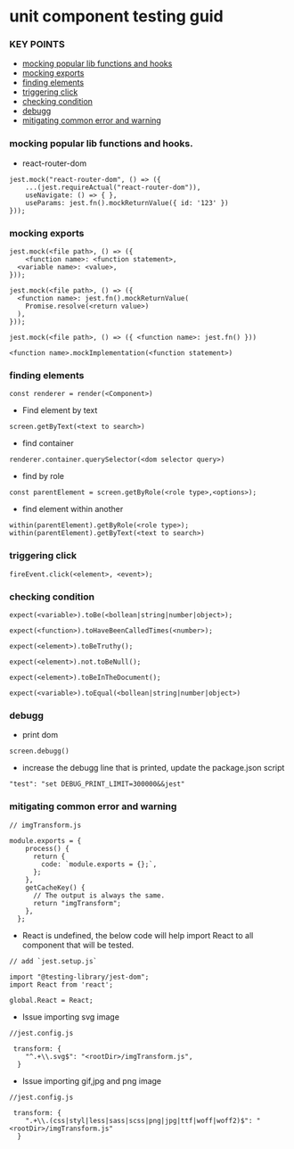 # unit component testing guid

### KEY POINTS
- [mocking popular lib functions and hooks](https://github.com/suvel/jest_notes#mocking-popular-lib-functions-and-hooks)
- [mocking exports](https://github.com/suvel/jest_notes#mocking-exports)
- [finding elements](https://github.com/suvel/jest_notes#mocking-exports)
- [triggering click](https://github.com/suvel/jest_notes#triggering-click)
- [checking condition](https://github.com/suvel/jest_notes#checking-condition)
- [debugg](https://github.com/suvel/jest_notes#debugg)
- [mitigating common error and warning](https://github.com/suvel/jest_notes#mitigating-common-error-and-warning)


### mocking popular lib functions and hooks.

- react-router-dom

```
jest.mock("react-router-dom", () => ({
    ...(jest.requireActual("react-router-dom")), 
    useNavigate: () => { },
    useParams: jest.fn().mockReturnValue({ id: '123' })
}));
```


### mocking exports

```
jest.mock(<file path>, () => ({
    <function name>: <function statement>,
  <variable name>: <value>,
}));
```

```
jest.mock(<file path>, () => ({
  <function name>: jest.fn().mockReturnValue(
    Promise.resolve(<return value>)
  ),
}));
```

```
jest.mock(<file path>, () => ({ <function name>: jest.fn() }))
```

```
<function name>.mockImplementation(<function statement>)
```

### finding elements

```
const renderer = render(<Component>)
```

- Find element by text
```
screen.getByText(<text to search>)
```

- find container
```
renderer.container.querySelector(<dom selector query>)
```

- find by role
```
const parentElement = screen.getByRole(<role type>,<options>);
```

- find element within another
```
within(parentElement).getByRole(<role type>);
within(parentElement).getByText(<text to search>)
```

### triggering click

```
fireEvent.click(<element>, <event>);
```
 
### checking condition

```
expect(<variable>).toBe(<bollean|string|number|object>);
```
```
expect(<function>).toHaveBeenCalledTimes(<number>);
```
```
expect(<element>).toBeTruthy();
```
```
expect(<element>).not.toBeNull();
```
```
expect(<element>).toBeInTheDocument();
```
```
expect(<variable>).toEqual(<bollean|string|number|object>)
```

### debugg

- print dom
```
screen.debugg()
```
- increase the debugg line that is printed, update the package.json script
```
"test": "set DEBUG_PRINT_LIMIT=300000&&jest"
```

### mitigating common error and warning

```
// imgTransform.js

module.exports = {
    process() {
      return {
        code: `module.exports = {};`,
      };
    },
    getCacheKey() {
      // The output is always the same.
      return "imgTransform";
    },
  };
```


- React is undefined, the below code will help import React to all component that will be tested.
```
// add `jest.setup.js`

import "@testing-library/jest-dom";
import React from 'react';

global.React = React;
```
- Issue importing svg image
```
//jest.config.js

 transform: {
    "^.+\\.svg$": "<rootDir>/imgTransform.js",
  }
```
- Issue importing gif,jpg and png image
```
//jest.config.js

 transform: {
    ".+\\.(css|styl|less|sass|scss|png|jpg|ttf|woff|woff2)$": "<rootDir>/imgTransform.js"
  }
```
